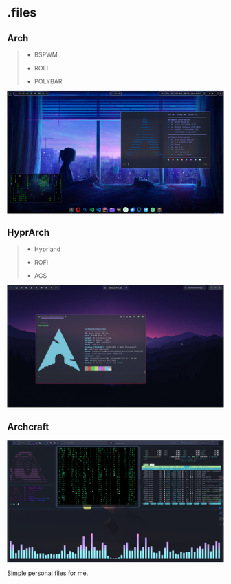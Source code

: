 # .files

## Arch

>- BSPWM
>
>- ROFI
>
>- POLYBAR

!["Something went wrong :("](./assets/BSPArch.png "Own Arch theme")

## HyprArch

>- Hyprland
>
>- ROFI
>
>- AGS

!["Something went wrong :("](./assets/HyprArch.png "Hyprland Arch theme")

## Archcraft

!["Something went wrong :("](./assets/ArchCraft.png "Laura theme")

Simple personal files for me.

